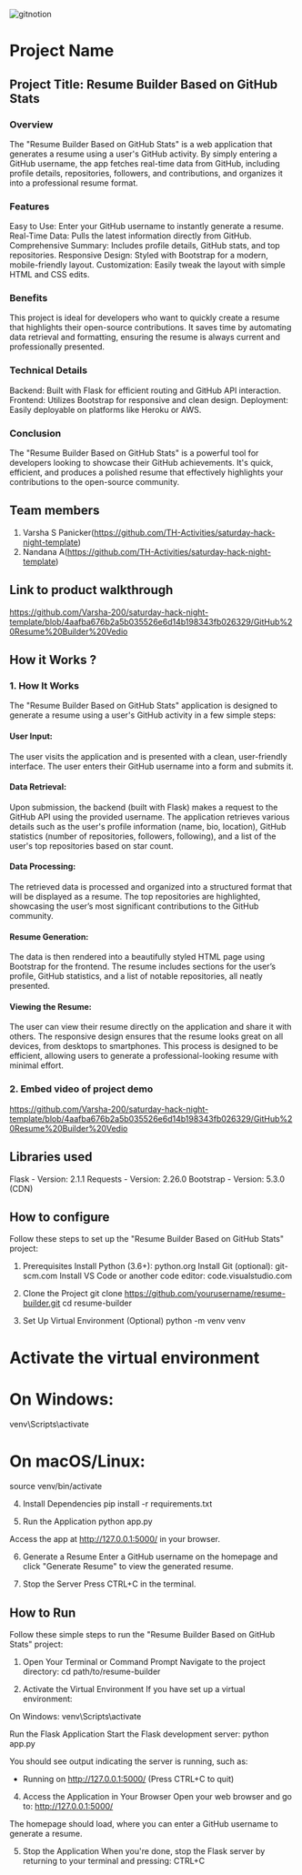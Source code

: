 
![gitnotion](https://github.com/user-attachments/assets/079fdd2e-ba20-4a5b-9801-58448e81d8b9)




# Project Name
## Project Title: Resume Builder Based on GitHub Stats
### Overview
The "Resume Builder Based on GitHub Stats" is a web application that generates a resume using a user's GitHub activity. By simply entering a GitHub username, the app fetches real-time data from GitHub, including profile details, repositories, followers, and contributions, and organizes it into a professional resume format.

### Features
Easy to Use: Enter your GitHub username to instantly generate a resume.
Real-Time Data: Pulls the latest information directly from GitHub.
Comprehensive Summary: Includes profile details, GitHub stats, and top repositories.
Responsive Design: Styled with Bootstrap for a modern, mobile-friendly layout.
Customization: Easily tweak the layout with simple HTML and CSS edits.
### Benefits
This project is ideal for developers who want to quickly create a resume that highlights their open-source contributions. It saves time by automating data retrieval and formatting, ensuring the resume is always current and professionally presented.

### Technical Details
Backend: Built with Flask for efficient routing and GitHub API interaction.
Frontend: Utilizes Bootstrap for responsive and clean design.
Deployment: Easily deployable on platforms like Heroku or AWS.
### Conclusion
The "Resume Builder Based on GitHub Stats" is a powerful tool for developers looking to showcase their GitHub achievements. It's quick, efficient, and produces a polished resume that effectively highlights your contributions to the open-source community.


## Team members
1. Varsha S Panicker(https://github.com/TH-Activities/saturday-hack-night-template)
2. Nandana A(https://github.com/TH-Activities/saturday-hack-night-template)
## Link to product walkthrough
https://github.com/Varsha-200/saturday-hack-night-template/blob/4aafba676b2a5b035526e6d14b198343fb026329/GitHub%20Resume%20Builder%20Vedio
## How it Works ?
### 1. How It Works
The "Resume Builder Based on GitHub Stats" application is designed to generate a resume using a user's GitHub activity in a few simple steps:

#### User Input:

The user visits the application and is presented with a clean, user-friendly interface.
The user enters their GitHub username into a form and submits it.
#### Data Retrieval:

Upon submission, the backend (built with Flask) makes a request to the GitHub API using the provided username.
The application retrieves various details such as the user's profile information (name, bio, location), GitHub statistics (number of repositories, followers, following), and a list of the user's top repositories based on star count.
#### Data Processing:

The retrieved data is processed and organized into a structured format that will be displayed as a resume.
The top repositories are highlighted, showcasing the user’s most significant contributions to the GitHub community.
#### Resume Generation:

The data is then rendered into a beautifully styled HTML page using Bootstrap for the frontend.
The resume includes sections for the user’s profile, GitHub statistics, and a list of notable repositories, all neatly presented.
#### Viewing the Resume:

The user can view their resume directly on the application and share it with others.
The responsive design ensures that the resume looks great on all devices, from desktops to smartphones.
This process is designed to be efficient, allowing users to generate a professional-looking resume with minimal effort.

### 2. Embed video of project demo
https://github.com/Varsha-200/saturday-hack-night-template/blob/4aafba676b2a5b035526e6d14b198343fb026329/GitHub%20Resume%20Builder%20Vedio
## Libraries used
Flask - Version: 2.1.1
Requests - Version: 2.26.0
Bootstrap - Version: 5.3.0 (CDN)
## How to configure
Follow these steps to set up the "Resume Builder Based on GitHub Stats" project:

1. Prerequisites
Install Python (3.6+): python.org
Install Git (optional): git-scm.com
Install VS Code or another code editor: code.visualstudio.com

2. Clone the Project
git clone https://github.com/yourusername/resume-builder.git
cd resume-builder

3. Set Up Virtual Environment (Optional)
python -m venv venv
# Activate the virtual environment
# On Windows:
venv\Scripts\activate
# On macOS/Linux:
source venv/bin/activate

4. Install Dependencies
pip install -r requirements.txt

5. Run the Application
python app.py

Access the app at http://127.0.0.1:5000/ in your browser.

6. Generate a Resume
Enter a GitHub username on the homepage and click "Generate Resume" to view the generated resume.

7. Stop the Server
Press CTRL+C in the terminal.
## How to Run

Follow these simple steps to run the "Resume Builder Based on GitHub Stats" project:

1. Open Your Terminal or Command Prompt
Navigate to the project directory:
cd path/to/resume-builder

2. Activate the Virtual Environment
If you have set up a virtual environment:

On Windows:
venv\Scripts\activate

Run the Flask Application
Start the Flask development server:
python app.py

You should see output indicating the server is running, such as:
* Running on http://127.0.0.1:5000/ (Press CTRL+C to quit)

4. Access the Application in Your Browser
Open your web browser and go to:
http://127.0.0.1:5000/

The homepage should load, where you can enter a GitHub username to generate a resume.

5. Stop the Application
When you're done, stop the Flask server by returning to your terminal and pressing:
CTRL+C

